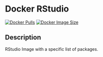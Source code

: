 # Docker RStudio

[![Docker Pulls](https://img.shields.io/docker/pulls/frosner/rstudio.svg)](https://hub.docker.com/r/frosner/rstudio/)
[![Docker Image Size](https://images.microbadger.com/badges/image/frosner/rstudio.svg)](https://microbadger.com/images/frosner/rstudio "Get your own image badge on microbadger.com")

## Description

RStudio Image with a specific list of packages.
